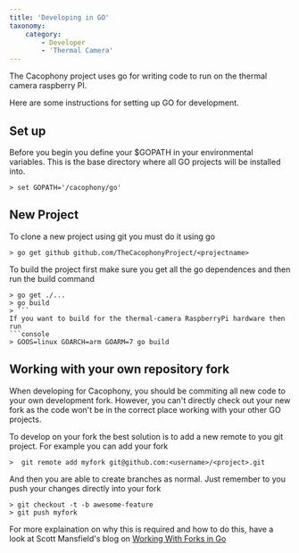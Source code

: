 ```yaml
---
title: 'Developing in GO'
taxonomy:
    category:
        - Developer
        - 'Thermal Camera'
---
```


The Cacophony project uses go for writing code to run on the thermal camera raspberry PI.  

Here are some instructions for setting up GO for development. 

## Set up
Before you begin you define your $GOPATH in your environmental variables.   This is the base directory where all GO projects will be installed into.   
```console
> set GOPATH='/cacophony/go'
```

## New Project
To clone a new project using git you must do it using go
```console
> go get github github.com/TheCacophonyProject/<projectname>    
```
    
To build the project first make sure you get all the go dependences and then run the build command
```console
> go get ./...
> go build
> ```
If you want to build for the thermal-camera RaspberryPi hardware then run
```console
> GOOS=linux GOARCH=arm GOARM=7 go build 
```
## Working with your own repository fork
When developing for Cacophony, you should be commiting all new code to your own development fork.  However, you can't directly check out your new fork as the code won't be in the correct place working with your other GO projects.  
    
To develop on your fork the best solution is to add a new remote to you git project.   For example you can add your fork
```console
>  git remote add myfork git@github.com:<username>/<project>.git
```
And then you are able to create branches as normal.   Just remember to you push your changes directly into your fork
```console
> git checkout -t -b awesome-feature
> git push myfork
```
For more explaination on why this is required and how to do this, have a look at Scott Mansfield's blog on [Working With Forks in Go](https://blog.sgmansfield.com/2016/06/working-with-forks-in-go/)